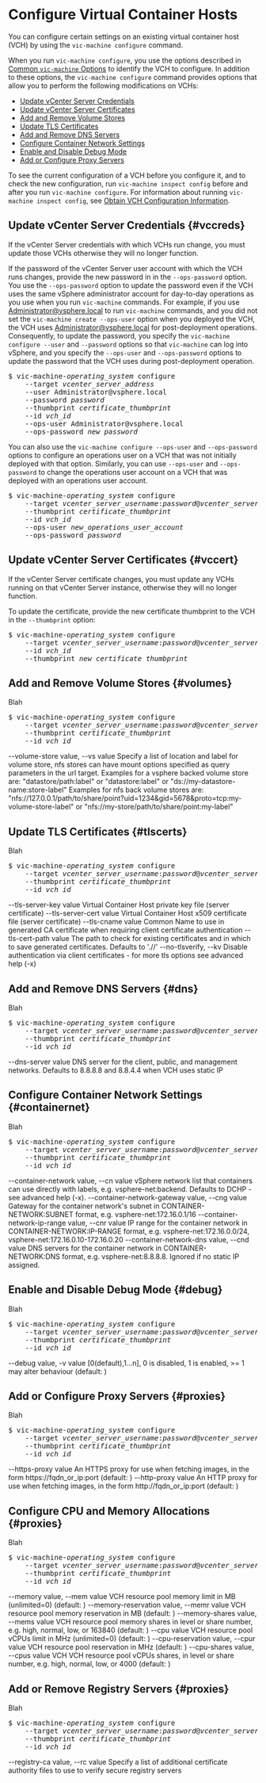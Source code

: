 # Configure Virtual Container Hosts #

You can configure certain settings on an existing virtual container host (VCH) by using the `vic-machine configure` command.

When you run `vic-machine configure`, you use the options described in [Common `vic-machine` Options](common_vic_options.md) to identify the VCH to configure. In addition to these options, the `vic-machine configure` command provides options that allow you to perform the following modifications on VCHs:

- [Update vCenter Server Credentials](#vccreds)
- [Update vCenter Server Certificates](#vccert)
- [Add and Remove Volume Stores](#volumes)
- [Update TLS Certificates](#tlscerts)
- [Add and Remove DNS Servers](#dns)
- [Configure Container Network Settings](#containernet)
- [Enable and Disable Debug Mode](#debug)
- [Add or Configure Proxy Servers](#proxies)

To see the current configuration of a VCH before you configure it, and to check the new configuration,  run `vic-machine inspect config` before and after you run `vic-machine configure`. For information about running `vic-machine inspect config`, see [Obtain VCH Configuration Information](inspect_vch_config.md).

## Update vCenter Server Credentials {#vccreds}

If the vCenter Server credentials with which VCHs run change, you must update those VCHs otherwise they will no longer function. 

If the password of the vCenter Server user account with which the VCH runs changes, provide the new password in in the `--ops-password` option. You use the `--ops-password` option to update the password even if the VCH uses the same vSphere administrator account for day-to-day operations as you use when you run `vic-machine` commands. For example, if you use Administrator@vsphere.local to run `vic-machine` commands, and you did not set the `vic-machine create --ops-user` option when you deployed the VCH, the VCH uses Administrator@vsphere.local for post-deployment operations. Consequently, to update the password, you specify the `vic-machine configure --user` and `--password` options so that `vic-machine` can log into vSphere, and you specify the `--ops-user` and `--ops-password` options to update the password that the VCH uses during post-deployment operation.  

<pre>$ vic-machine-<i>operating_system</i> configure
    --target <i>vcenter_server_address</i>
    --user Administrator@vsphere.local
    --password <i>password</i>
    --thumbprint <i>certificate_thumbprint</i>
    --id <i>vch_id</i>
    --ops-user Administrator@vsphere.local
    --ops-password <i>new_password</i></pre>

You can also use the `vic-machine configure --ops-user` and `--ops-password` options to configure an operations user on a VCH that was not initially deployed with that option. Similarly, you can use `--ops-user` and `--ops-password` to change the operations user account on a VCH that was deployed with an operations user account.

<pre>$ vic-machine-<i>operating_system</i> configure
    --target <i>vcenter_server_username</i>:<i>password</i>@<i>vcenter_server_address</i>
    --thumbprint <i>certificate_thumbprint</i>
    --id <i>vch_id</i>
    --ops-user <i>new_operations_user_account</i>
    --ops-password <i>password</i></pre>

## Update vCenter Server Certificates {#vccert}

If the vCenter Server certificate changes, you must update any VCHs running on that vCenter Server instance, otherwise they will no longer function.

To update the certificate, provide the new certificate thumbprint to the VCH in the `--thumbprint` option:

<pre>$ vic-machine-<i>operating_system</i> configure
    --target <i>vcenter_server_username</i>:<i>password</i>@<i>vcenter_server_address</i>
    --id <i>vch_id</i>
    --thumbprint <i>new_certificate_thumbprint</i></pre>

## Add and Remove Volume Stores {#volumes}

Blah

<pre>$ vic-machine-<i>operating_system</i> configure
    --target <i>vcenter_server_username</i>:<i>password</i>@<i>vcenter_server_address</i>
    --thumbprint <i>certificate_thumbprint</i>
    --id <i>vch_id</i></pre>

--volume-store value, --vs value                 Specify a list of location and label for volume store, nfs stores can have mount options specified as query parameters in the url target.
                                                Examples for a vsphere backed volume store are:  "datastore/path:label" or "datastore:label" or "ds://my-datastore-name:store-label"
                                                     Examples for nfs back volume stores are: "nfs://127.0.0.1/path/to/share/point?uid=1234&gid=5678&proto=tcp:my-volume-store-label" or "nfs://my-store/path/to/share/point:my-label"

## Update TLS Certificates  {#tlscerts}

Blah

<pre>$ vic-machine-<i>operating_system</i> configure
    --target <i>vcenter_server_username</i>:<i>password</i>@<i>vcenter_server_address</i>
    --thumbprint <i>certificate_thumbprint</i>
    --id <i>vch_id</i></pre>

--tls-server-key value                           Virtual Container Host private key file (server certificate)
   --tls-server-cert value                          Virtual Container Host x509 certificate file (server certificate)
   --tls-cname value                                Common Name to use in generated CA certificate when requiring client certificate authentication
   --tls-cert-path value                            The path to check for existing certificates and in which to save generated certificates. Defaults to './<vch name>/'
   --no-tlsverify, --kv                             Disable authentication via client certificates - for more tls options see advanced help (-x)

## Add and Remove DNS Servers {#dns}

Blah

<pre>$ vic-machine-<i>operating_system</i> configure
    --target <i>vcenter_server_username</i>:<i>password</i>@<i>vcenter_server_address</i>
    --thumbprint <i>certificate_thumbprint</i>
    --id <i>vch_id</i></pre>

--dns-server value                               DNS server for the client, public, and management networks. Defaults to 8.8.8.8 and 8.8.4.4 when VCH uses static IP

## Configure Container Network Settings {#containernet}

Blah

<pre>$ vic-machine-<i>operating_system</i> configure
    --target <i>vcenter_server_username</i>:<i>password</i>@<i>vcenter_server_address</i>
    --thumbprint <i>certificate_thumbprint</i>
    --id <i>vch_id</i></pre>

--container-network value, --cn value            vSphere network list that containers can use directly with labels, e.g. vsphere-net:backend. Defaults to DCHP - see advanced help (-x).
   --container-network-gateway value, --cng value   Gateway for the container network's subnet in CONTAINER-NETWORK:SUBNET format, e.g. vsphere-net:172.16.0.1/16
   --container-network-ip-range value, --cnr value  IP range for the container network in CONTAINER-NETWORK:IP-RANGE format, e.g. vsphere-net:172.16.0.0/24, vsphere-net:172.16.0.10-172.16.0.20
   --container-network-dns value, --cnd value       DNS servers for the container network in CONTAINER-NETWORK:DNS format, e.g. vsphere-net:8.8.8.8. Ignored if no static IP assigned.




## Enable and Disable Debug Mode  {#debug}

Blah

<pre>$ vic-machine-<i>operating_system</i> configure
    --target <i>vcenter_server_username</i>:<i>password</i>@<i>vcenter_server_address</i>
    --thumbprint <i>certificate_thumbprint</i>
    --id <i>vch_id</i></pre>

--debug value, -v value                          [0(default),1...n], 0 is disabled, 1 is enabled, >= 1 may alter behaviour (default: <nil>)

## Add or Configure Proxy Servers {#proxies}

Blah

<pre>$ vic-machine-<i>operating_system</i> configure
    --target <i>vcenter_server_username</i>:<i>password</i>@<i>vcenter_server_address</i>
    --thumbprint <i>certificate_thumbprint</i>
    --id <i>vch_id</i></pre>

--https-proxy value                              An HTTPS proxy for use when fetching images, in the form https://fqdn_or_ip:port (default: <nil>)
   --http-proxy value                               An HTTP proxy for use when fetching images, in the form http://fqdn_or_ip:port (default: <nil>)

## Configure CPU and Memory Allocations {#proxies}

Blah

<pre>$ vic-machine-<i>operating_system</i> configure
    --target <i>vcenter_server_username</i>:<i>password</i>@<i>vcenter_server_address</i>
    --thumbprint <i>certificate_thumbprint</i>
    --id <i>vch_id</i></pre>

--memory value, --mem value                      VCH resource pool memory limit in MB (unlimited=0) (default: <nil>)
   --memory-reservation value, --memr value         VCH resource pool memory reservation in MB (default: <nil>)
   --memory-shares value, --mems value              VCH resource pool memory shares in level or share number, e.g. high, normal, low, or 163840 (default: <nil>)
   --cpu value                                      VCH resource pool vCPUs limit in MHz (unlimited=0) (default: <nil>)
   --cpu-reservation value, --cpur value            VCH resource pool reservation in MHz (default: <nil>)
   --cpu-shares value, --cpus value                 VCH VCH resource pool vCPUs shares, in level or share number, e.g. high, normal, low, or 4000 (default: <nil>)


## Add or Remove Registry Servers {#proxies}

Blah

<pre>$ vic-machine-<i>operating_system</i> configure
    --target <i>vcenter_server_username</i>:<i>password</i>@<i>vcenter_server_address</i>
    --thumbprint <i>certificate_thumbprint</i>
    --id <i>vch_id</i></pre>

   --registry-ca value, --rc value                  Specify a list of additional certificate authority files to use to verify secure registry servers